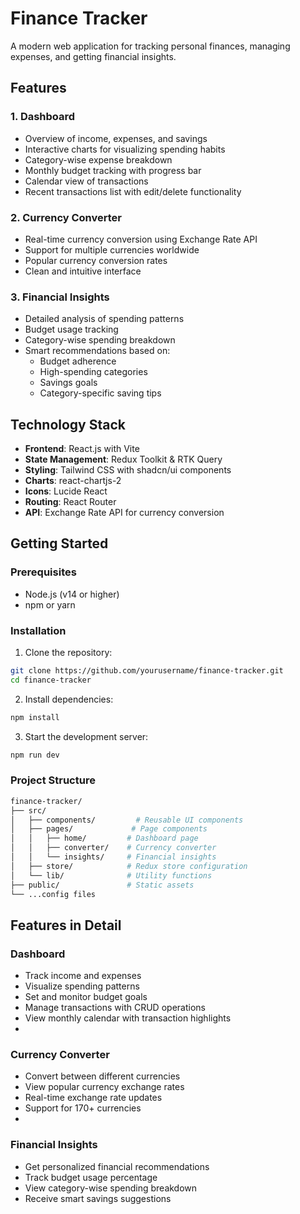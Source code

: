 # Finance Tracker

A modern web application for tracking personal finances, managing expenses, and getting financial insights.

## Features

### 1. Dashboard
- Overview of income, expenses, and savings
- Interactive charts for visualizing spending habits
- Category-wise expense breakdown
- Monthly budget tracking with progress bar
- Calendar view of transactions
- Recent transactions list with edit/delete functionality

### 2. Currency Converter
- Real-time currency conversion using Exchange Rate API
- Support for multiple currencies worldwide
- Popular currency conversion rates
- Clean and intuitive interface

### 3. Financial Insights
- Detailed analysis of spending patterns
- Budget usage tracking
- Category-wise spending breakdown
- Smart recommendations based on:
  - Budget adherence
  - High-spending categories
  - Savings goals
  - Category-specific saving tips

## Technology Stack

- **Frontend**: React.js with Vite
- **State Management**: Redux Toolkit & RTK Query
- **Styling**: Tailwind CSS with shadcn/ui components
- **Charts**: react-chartjs-2
- **Icons**: Lucide React
- **Routing**: React Router
- **API**: Exchange Rate API for currency conversion

## Getting Started

### Prerequisites
- Node.js (v14 or higher)
- npm or yarn

### Installation

1. Clone the repository:
```bash
git clone https://github.com/yourusername/finance-tracker.git
cd finance-tracker
```
2. Install dependencies:
```bash
npm install
```
3. Start the development server:
```bash
npm run dev
```

### Project Structure 
```bash
finance-tracker/
├── src/
│   ├── components/         # Reusable UI components
│   ├── pages/             # Page components
│   │   ├── home/         # Dashboard page
│   │   ├── converter/    # Currency converter
│   │   └── insights/     # Financial insights
│   ├── store/            # Redux store configuration
│   └── lib/              # Utility functions
├── public/               # Static assets
└── ...config files
```

## Features in Detail

### Dashboard
- Track income and expenses
- Visualize spending patterns
- Set and monitor budget goals
- Manage transactions with CRUD operations
- View monthly calendar with transaction highlights
- 
### Currency Converter
- Convert between different currencies
- View popular currency exchange rates
- Real-time exchange rate updates
- Support for 170+ currencies
- 
### Financial Insights
- Get personalized financial recommendations
- Track budget usage percentage
- View category-wise spending breakdown
- Receive smart savings suggestions
